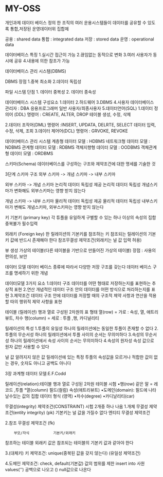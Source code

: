 # MY-OSS
개인과제 
데이터 베이스 정의
한 조직의 여러 운용시스템들이 데이터를 공유할 수 있도록 통합,저장된 운영데이터위 집합체

공용 : shared data
통합 : integrated data
저장 : stored data
운영 : operational data

데이터베이스 특징
1.실시간 접근이 가능
2.끊임없는 동적으로 변화
3.여러 사용자가 동시에 공유
4.내용에 의한 참조가 가능

데이터베이스 관리 시스템(DBMS)

DBMS
장점 1.중복 최소화 2.데이터 독립성

파일 시스템 
단점 1. 데이터 중복성 2. 데이터 종속성

데이터베이스 시스템 구성요소
1.데이터 
2.하드웨어 
3.DBMS
4.사용자 
데이터베이스 관리자 : DBA
응용프로그래머
일반 사용자/최종사용자
5.데이터언어(SQL)
1.데이터 정의어 (DDL)
명령어 : CREATE, ALTER, DROP
테이블 생성, 수정, 삭제

2.데이터 조작어(DML)
명령어 :INSERT, UPDATA, DELRTE, SELECT
데이터 입력, 수정, 삭제, 조회
3.데이터 제어어(DCL)
명령어 : GRVOKE, REVOKE

데이터베이스 관리 시스템 
계층형 데이터 모델 : HDBMS
네트워크형 데이터 모델 : NDBMS
관계형 데이터 모델 : RDBMS
객체지향형 데이터 모델 : OODBMS
객체관계형 데이터 모델 : ORDBMS

스키마(Schema)
데이터베이스를 구성하는 구조와 제약조건에 대한 명세를 기술한 것

3단계 스키마 구조
외부 스키마 -> 개념 스키마 -> 내부 스키마

외부 스키마 -> 개념 스키마 
논리적 데이터 독립성 제공
논리적 데이터 독립성
개념스키마가 변화해도 외부스키마는 영향 받지 않는다

개념 스키마 -> 내부 스키마 
물리적 데이터 독립성 제공
물리적 데이터 독립성
내부스키마가 변해도 개념스키마, 외부스키마는 영향 받지 않는다

키 
기본키 (primary key)
각 튜플을 유일하게 구별할 수 있는 하나 이상의 속성의 집합
중복불가
필수입력

외래키 (Foreign key)
한 릴레이션의 기본키를 참조하는 키
참조되는 릴레이션의 기본키 값에 반드시 존재해야 한다
참조무결성 제약조건(외래키는 널 값 입력 허용)

 


 

 


뷰 생성
가상의 테이블(다른 테이블을 기반으로 만들어진 가상의 테이블)
장점 : 사용의 편의성, 보안

데이터 모델
데이터 베이스 종류에 따라서 다양한 저장 구조를 갖는다
데이터 베이스 구조를 명세하기 위한 개념

데이터모델 3가지 요소
1.데이터 구조
데이터를 어떤 형태로 저장하는지를 표현하는 추상적 표현
2.연산 
개념적인 데이터 구조 안의 데이터를 어떤 방식으로 처리하는지를 표현
3.제약조건
데이터 구조 안에 데이터를 저장할 때의 구조적 제약 사항과 연산을 적용할 따의 행위적 제약 사항을 표현

테이블 (릴레이션)
행과 열로 구성된 2차원의 표 형태
열(row) = 가로 : 속성, 열, 애트리뷰트, 차수
행(column) = 세로 : 투플 ,행, 카디널리티
 

릴레이션의 특성
1.투플의 유일성
하나의 릴레이션에는 동일한 투플이 존재할 수 없다
2.투플의 무순서성
하나의 릴레이션에서 투플 사이의 순서는 무의미하다
3.속성의 무순서성
하나의 릴레이션에서 속성 사이의 순서는 무의미하다
4.속성의 원자성 
속성 값으로 원자 값만 사용할 수 있다

 

 

 


 

널 값 
알려지지 않은 값
릴레이션에 있는 특정 투플의 속성값을 모르거나 적합한 값이 없는 경우, 숫자도 아니고 공백도 아니다

3장 과계형 데이터 모델:E.F.Codd

릴레이션(relation):테이블
     행과 열로 구성된 2차원 테이블
시험
•행(row) 같은 말 =   레코드 ,투플
°열(column) 필드(컬럼)  속성(애트리뷰트)
•도메인(domain): 필드에 나타날수있는 값의 집합 
데이터 형식
  (영역)
•차수(degree)
•카디날리티(car)

무결성(integrity) 제약조건(CONSTRAINT)
시험 2개중 하나 나옴
1.개체 무결성 제약조건(entity integrity)
(pk) 기본키는 널 값을 가질수 없다
엔티티  무결성 제약조건

2.참조 무결성 제약조건
(fk)

        부모/자식           기본키/외래키

참조하는 테이블  외래키 값은 
참조되는 테이블의 기본키 값과 같아야 한다

3.(대체키) 키 제약조건: unique(중복된 값을 갖지 않는다)
(유일성 제약조건)


4.도메인 제약조건: check, default(기본값)
 값의 범위를 제한
insert into 사원 values('') 공백으로 나오고
() null값으로 나온다

